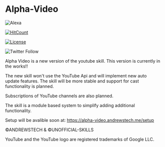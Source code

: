 # Alpha-Video
![Alexa](https://img.shields.io/endpoint?style=plastic&url=https%3A%2F%2Fraw.githubusercontent.com%2Funofficial-skills%2Falpha-video%2Fmaster%2FEndpoint.json)

[![HitCount](http://hits.dwyl.com/unofficial-skills/alpha-video.svg)](http://hits.dwyl.com/unofficial-skills/alpha-video)

[![License](https://img.shields.io/badge/License-Apache%202.0-blue.svg)](https://opensource.org/licenses/Apache-2.0)

![Twitter Follow](https://img.shields.io/twitter/follow/andrewstech1?label=follow&style=plastic)

Alpha Video is a new version of the youtube skill.
This version is currently in the works!!

The new skill won't use the YouTube Api and will implement new auto update features.
The skill will be more stable and support for cast functionality is planned.

Subscriptions of YouTube channels are also planned.

The skill is a module based system to simplify adding additional functionality.


Setup will be avalible soon at: https://alpha-video.andrewstech.me/setup





©ANDREWSTECH & ©UNOFFICIAL-SKILLS

YouTube and the YouTube logo are registered trademarks of Google LLC.


